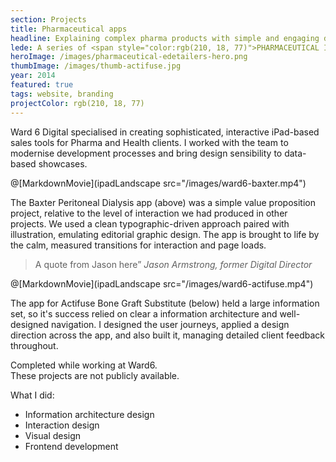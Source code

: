 ```yaml
---
section: Projects
title: Pharmaceutical apps
headline: Explaining complex pharma products with simple and engaging digital stories.
lede: A series of <span style="color:rgb(210, 18, 77)">PHARMACEUTICAL IPAD APPS</span> explaining complex products with simple and engaging digital stories.
heroImage: /images/pharmaceutical-edetailers-hero.png
thumbImage: /images/thumb-actifuse.jpg
year: 2014
featured: true
tags: website, branding
projectColor: rgb(210, 18, 77)
---
```


Ward 6 Digital specialised in creating sophisticated, interactive iPad-based sales tools for Pharma and Health clients. I worked with the team to modernise development processes and bring design sensibility to data-based showcases.

@[MarkdownMovie](ipadLandscape src="/images/ward6-baxter.mp4")

The Baxter Peritoneal Dialysis app (above) was a simple value proposition project, relative to the level of interaction we had produced in other projects. We used a clean typographic-driven approach paired with illustration, emulating editorial graphic design. The app is brought to life by the calm, measured transitions for interaction and page loads.

> A quote from Jason here” _Jason Armstrong, former Digital Director_

@[MarkdownMovie](ipadLandscape src="/images/ward6-actifuse.mp4")

The app for Actifuse Bone Graft Substitute (below) held a large information set, so it's success relied on clear a information architecture and well-designed navigation. I designed the user journeys, applied a design direction across the app, and also built it, managing detailed client feedback throughout.

<div class="Project-details">
  <p>Completed while working at Ward6.<br>These projects are not publicly available.</p>
  <p>What I did:</p>
  <ul>
    <li>Information architecture design</li>
    <li>Interaction design</li>
    <li>Visual design</li>
    <li>Frontend development</li>
  </ul>
</div>
